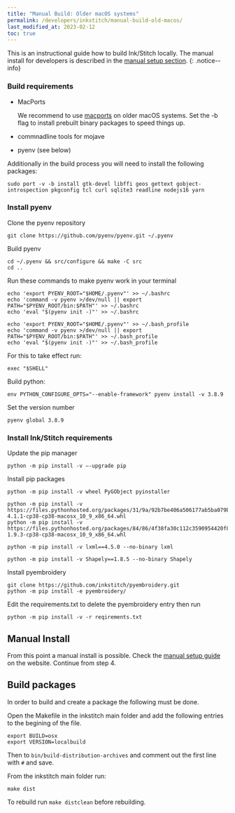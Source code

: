 ```yaml
---
title: "Manual Build: Older macOS systems"
permalink: /developers/inkstitch/manual-build-old-macos/
last_modified_at: 2023-02-12
toc: true
---
```

This is an instructional guide how to build Ink/Stitch locally. The manual install for developers is described in the [manual setup section](/developers/inkstitch/manual-setup/).
{: .notice--info}

### Build requirements

* MacPorts 

  We recommend to use [macports](https://www.macports.org/) on older macOS systems. Set the -b flag to install prebuilt binary packages to speed things up.
* commnadline tools for mojave
* pyenv (see below)

Additionally in the build process you will need to install the following packages:

```
sudo port -v -b install gtk-devel libffi geos gettext gobject-introspection pkgconfig tcl curl sqlite3 readline nodejs16 yarn
```

### Install pyenv

Clone the pyenv repository

```
git clone https://github.com/pyenv/pyenv.git ~/.pyenv
```

Build pyenv

```
cd ~/.pyenv && src/configure && make -C src
cd ..
```

Run these commands to make pyenv work in your terminal

```
echo 'export PYENV_ROOT="$HOME/.pyenv"' >> ~/.bashrc
echo 'command -v pyenv >/dev/null || export PATH="$PYENV_ROOT/bin:$PATH"' >> ~/.bashrc
echo 'eval "$(pyenv init -)"' >> ~/.bashrc
```

```
echo 'export PYENV_ROOT="$HOME/.pyenv"' >> ~/.bash_profile
echo 'command -v pyenv >/dev/null || export PATH="$PYENV_ROOT/bin:$PATH"' >> ~/.bash_profile
echo 'eval "$(pyenv init -)"' >> ~/.bash_profile
```

For this to take effect run:

```
exec "$SHELL"
```

Build python:

```
env PYTHON_CONFIGURE_OPTS="--enable-framework" pyenv install -v 3.8.9
```

Set the version number

```
pyenv global 3.8.9
```

### Install Ink/Stitch requirements

Update the pip manager

```
python -m pip install -v —-upgrade pip
```

Install pip packages

```
python -m pip install -v wheel PyGObject pyinstaller 

python -m pip install -v https://files.pythonhosted.org/packages/31/9a/92b7be406a506177ab5ba079b67b7790f65b0d8e0091d0879978098f7d86/wxPython-4.1.1-cp38-cp38-macosx_10_9_x86_64.whl 
python -m pip install -v https://files.pythonhosted.org/packages/84/86/4f38fa30c112c3590954420f85d95b8cd23811ecc5cfc4bfd4d988d4db44/scipy-1.9.3-cp38-cp38-macosx_10_9_x86_64.whl

python -m pip install -v lxml==4.5.0 --no-binary lxml

python -m pip install -v Shapely==1.8.5 --no-binary Shapely
```

Install pyembroidery

```
git clone https://github.com/inkstitch/pyembroidery.git
python -m pip install -e pyembroidery/
```

Edit the requirements.txt to delete the pyembroidery entry then run

```
python -m pip install -v -r reqirements.txt
```

## Manual Install

From this point a manual install is possible. Check the [manual setup guide](/developers/inkstitch/manual-setup/) on the website. Continue from step 4.

## Build packages

In order to build and create a package the following must be done.

Open the Makefile in the inkstitch main folder and add the following entries to the begining of the file.

```
export BUILD=osx
export VERSION=localbuild
```

Then to `bin/build-distribution-archives` and comment out the first line with `#` and save.

From the inkstitch main folder run:

```
make dist
```

To rebuild run `make distclean` before rebuilding.

